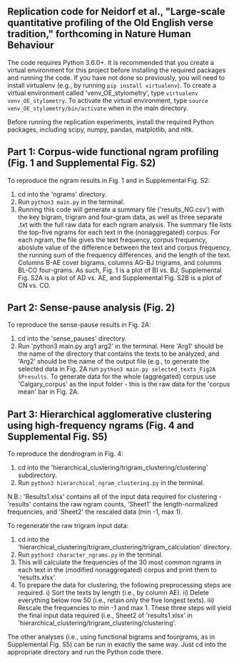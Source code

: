 ## Replication code for Neidorf et al., "Large-scale quantitative profiling of the Old English verse tradition," forthcoming in Nature Human Behaviour

The code requires Python 3.6.0+. It is recommended that you create a virtual environment for this project before installing the required packages and running the code. If you have not done so previously, you will need to install virtualenv (e.g., by running `pip install virtualenv`). To create a virtual environment called 'venv_OE_stylometry', type `virtualenv venv_OE_stylometry`. To activate the virtual environment, type `source venv_OE_stylometry/bin/activate` when in the main directory. 

Before running the replication experiments, install the required Python packages, including scipy, numpy, pandas, matplotlib, and nltk. 

## Part 1: Corpus-wide functional ngram profiling (Fig. 1 and Supplemental Fig. S2)

To reproduce the ngram results in Fig. 1 and in Supplemental Fig. S2:

1) cd into the 'ngrams' directory. 
2) Run `python3 main.py` in the terminal. 
3) Running this code will generate a summary file ('results_NG.csv') with the key bigram, trigram and four-gram data, as well as three separate .txt with the full raw data for each ngram analysis. The summary file lists the top-five ngrams for each text in the (nonaggregated) corpus. For each ngram, the file gives the text frequency, corpus frequency, aboslute value of the difference between the text and corpus frequency, the running sum of the frequency differences, and the length of the text. Columns B-AE cover bigrams, columns AG-BJ trigrams, and columns BL-CO four-grams. As such, Fig. 1 is a plot of BI vs. BJ, Supplemental Fig. S2A is a plot of AD vs. AE, and Supplemental Fig. S2B is a plot of CN vs. CO. 

## Part 2: Sense-pause analysis (Fig. 2)

To reproduce the sense-pause results in Fig. 2A:

1) cd into the 'sense_pauses' directory. 
2) Run 'python3 main.py arg1 arg2' in the terminal. Here 'Arg1' should be the name of the directory that contains the texts to be analyzed, and 'Arg2' should be the name of the output file (e.g., to generate the selected data in Fig. 2A run `python3 main.py selected_texts_Fig2A SPresults`. To generate data for the whole (aggregated) corpus use 'Calgary_corpus' as the input folder - this is the raw data for the 'corpus mean' bar in Fig. 2A. 

## Part 3: Hierarchical agglomerative clustering using high-frequency ngrams (Fig. 4 and Supplemental Fig. S5)

To reproduce the dendrogram in Fig. 4:

1) cd into the 'hierarchical_clustering/trigram_clustering/clustering' subdirectory. 
2) Run `python3 hierarchical_ngram_clustering.py` in the terminal. 

N.B.: 'Results1.xlsx' contains all of the input data required for clustering - 'results' contains the raw ngram counts, 'Sheet1' the length-normalized frequencies, and 'Sheet2' the rescaled data (min -1, max 1). 

To regenerate the raw trigram input data:

1) cd into the 'hierarchical_clustering/trigram_clustering/trigram_calculation' directory. 
2) Run `python3 character_ngrams.py` in the terminal. 
3) This will calculate the frequencies of the 30 most common ngrams in each text in the (modified nonaggregated) corpus and print them to 'results.xlsx'.
4) To prepare the data for clustering, the following preprocessing steps are required. i) Sort the texts by length (i.e., by column AE). ii) Delete everything below row 50 (i.e., retain only the five longest texts). iii) Rescale the frequencies to min -1 and max 1. These three steps will yield the final input data required (i.e., Sheet2 of 'results1.xlsx' in 'hierarchical_clustering/trigram_clustering/clustering'. 

The other analyses (i.e., using functional bigrams and fourgrams, as in Supplemental Fig. S5) can be run in exactly the same way. Just cd into the appropriate directory and run the Python code there. 




